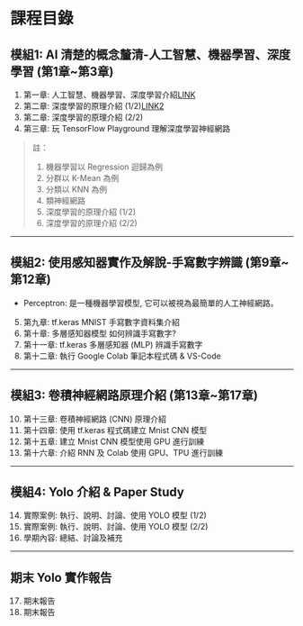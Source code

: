 # 課程目錄

## 模組1: AI 清楚的概念釐清-人工智慧、機器學習、深度學習 (第1章~第3章)

1. 第一章: 人工智慧、機器學習、深度學習介紹[LINK](第一章：人工智慧、機器學習、深度學習介紹.md)
2. 第二章: 深度學習的原理介紹 (1/2)[LINK2](Before_Begin.ppt)
3. 第二章: 深度學習的原理介紹 (2/2)
4. 第三章: 玩 TensorFlow Playground 理解深度學習神經網路

> 註：
>
> 1. 機器學習以 Regression 迴歸為例
> 2. 分群以 K-Mean 為例
> 3. 分類以 KNN 為例
> 4. 類神經網路
> 5. 深度學習的原理介紹 (1/2)
> 6. 深度學習的原理介紹 (2/2)

---

## 模組2: 使用感知器實作及解說-手寫數字辨識 (第9章~第12章)

- Perceptron: 是一種機器學習模型, 它可以被視為最簡單的人工神經網路。

5. 第九章: tf.keras MNIST 手寫數字資料集介紹
6. 第十章: 多層感知器模型 如何辨識手寫數字?
7. 第十一章: tf.keras 多層感知器 (MLP) 辨識手寫數字
8. 第十二章: 執行 Google Colab 筆記本程式碼 & VS-Code

---

## 模組3: 卷積神經網路原理介紹 (第13章~第17章)

10. 第十三章: 卷積神經網路 (CNN) 原理介紹
11. 第十四章: 使用 tf.keras 程式碼建立 Mnist CNN 模型
12. 第十五章: 建立 Mnist CNN 模型使用 GPU 進行訓練
13. 第十六章: 介紹 RNN 及 Colab 使用 GPU、TPU 進行訓練

---

## 模組4: Yolo 介紹 & Paper Study

14. 實際案例: 執行、說明、討論、使用 YOLO 模型 (1/2)
15. 實際案例: 執行、說明、討論、使用 YOLO 模型 (2/2)
16. 學期內容: 總結、討論及補充

---

## 期末 Yolo 實作報告

17. 期末報告
18. 期末報告
